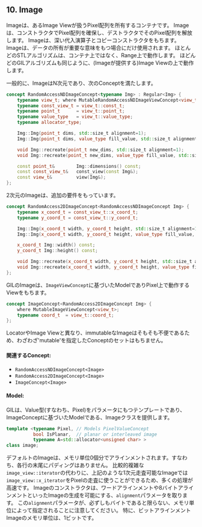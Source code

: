 <!-- Copyright 2014 Hiroaki Nishihara

     Distributed under the Boost Software License, Version 1.0.
     (See accompanying file LICENSE_1_0.txt or copy at
     http://www.boost.org/LICENSE_1_0.txt)
-->

<!-- Copyright 2008 Lubomir Bourdev and Hailin Jin

     Distributed under the Boost Software License, Version 1.0.
     (See accompanying file LICENSE_1_0.txt or copy at
     http://www.boost.org/LICENSE_1_0.txt)
-->

<!--
    Copyright 2005-2007 Adobe Systems Incorporated
    Distributed under the MIT License (see accompanying file LICENSE_1_0_0.txt
    or a copy at http://stlab.adobe.com/licenses.html)

    Some files are held under additional license.
    Please see "http://stlab.adobe.com/licenses.html" for more information.
-->

## 10. Image
Imageは、あるImage Viewが扱うPixel配列を所有するコンテナです。
Imageは、コンストラクタでPixel配列を確保し、デストラクタでそのPixel配列を解放します。
Imageは、深い代入演算子とコピーコンストラクタをもちます。
Imageは、データの所有が重要な意味をもつ場合にだけ使用されます。
ほとんどのSTLアルゴリズムは、コンテナ上ではなく、Range上で動作します。
ほどんどのGILアルゴリズムも同じように、(Imageが提供する)Image Viewの上で動作します。

一般的に、ImageはN次元であり、次のConceptを満たします。

```cpp
concept RandomAccessNDImageConcept<typename Img> : Regular<Img> {
    typename view_t; where MutableRandomAccessNDImageViewConcept<view_t>;
    typename const_view_t = view_t::const_t;
    typename point_t      = view_t::point_t;
    typename value_type   = view_t::value_type;
    typename allocator_type;

    Img::Img(point_t dims, std::size_t alignment=1);
    Img::Img(point_t dims, value_type fill_value, std::size_t alignment);

    void Img::recreate(point_t new_dims, std::size_t alignment=1);
    void Img::recreate(point_t new_dims, value_type fill_value, std::size_t alignment);

    const point_t&        Img::dimensions() const;
    const const_view_t&   const_view(const Img&);
    const view_t&         view(Img&);
};
```

2次元のImageは、追加の要件をもっています。

```cpp
concept RandomAccess2DImageConcept<RandomAccessNDImageConcept Img> {
    typename x_coord_t = const_view_t::x_coord_t;
    typename y_coord_t = const_view_t::y_coord_t;

    Img::Img(x_coord_t width, y_coord_t height, std::size_t alignment=1);
    Img::Img(x_coord_t width, y_coord_t height, value_type fill_value, std::size_t alignment);

    x_coord_t Img::width() const;
    y_coord_t Img::height() const;

    void Img::recreate(x_coord_t width, y_coord_t height, std::size_t alignment=1);
    void Img::recreate(x_coord_t width, y_coord_t height, value_type fill_value, std::size_t alignment);
};
```

GILのImageは、`ImageViewConcept`に基づいたModelでありPixel上で動作するViewをもちます。

```cpp
concept ImageConcept<RandomAccess2DImageConcept Img> {
    where MutableImageViewConcept<view_t>;
    typename coord_t  = view_t::coord_t;
};
```

LocatorやImage Viewと異なり、immutableなImageはそもそも不便であるため、わざわざ'mutable'を指定したConceptのセットはもちません。

#### 関連するConcept:

- `RandomAccessNDImageConcept<Image>`
- `RandomAccess2DImageConcept<Image>`
- `ImageConcept<Image>`

#### Model:

GILは、Value型(すなわち、Pixel)をパラメータにもつテンプレートであり、ImageConceptに基づいたModelである、Imageクラスを提供します。

```cpp
template <typename Pixel, // Models PixelValueConcept
          bool IsPlanar,  // planar or interleaved image
          typename A=std::allocator<unsigned char> >
class image;
```

デフォルトのImageは、メモリ単位0個分でアラインメントされます。すなわち、各行の末尾にパディングはありません。
比較的複雑な`image_view::iterator`の代わりに、上記のような1次元走査可能なImageでは`image_view::x_iterator`をPixelの走査に使うことができるため、多くの処理が高速です。
Imageのコンストラクタは、ワードアラインメントや8バイトアラインメントといったImageの生成を可能にする、`alignment`パラメータを取ります。
この`alignment`パラメータが、必ずしもバイトであると限らない、メモリ単位によって指定されることに注意してください。
特に、ビットアラインメントImageのメモリ単位は、1ビットです。
